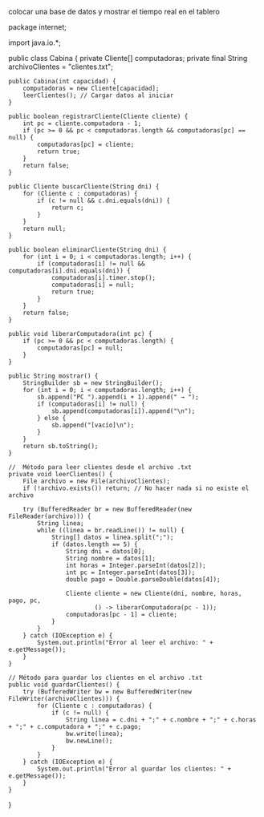 colocar una base de datos y mostrar el tiempo real en el tablero

package internet;

import java.io.*;

public class Cabina {
    private Cliente[] computadoras;
    private final String archivoClientes = "clientes.txt";

    public Cabina(int capacidad) {
        computadoras = new Cliente[capacidad];
        leerClientes(); // Cargar datos al iniciar
    }

    public boolean registrarCliente(Cliente cliente) {
        int pc = cliente.computadora - 1;
        if (pc >= 0 && pc < computadoras.length && computadoras[pc] == null) {
            computadoras[pc] = cliente;
            return true;
        }
        return false;
    }

    public Cliente buscarCliente(String dni) {
        for (Cliente c : computadoras) {
            if (c != null && c.dni.equals(dni)) {
                return c;
            }
        }
        return null;
    }

    public boolean eliminarCliente(String dni) {
        for (int i = 0; i < computadoras.length; i++) {
            if (computadoras[i] != null && computadoras[i].dni.equals(dni)) {
                computadoras[i].timer.stop();
                computadoras[i] = null;
                return true;
            }
        }
        return false;
    }

    public void liberarComputadora(int pc) {
        if (pc >= 0 && pc < computadoras.length) {
            computadoras[pc] = null;
        }
    }

    public String mostrar() {
        StringBuilder sb = new StringBuilder();
        for (int i = 0; i < computadoras.length; i++) {
            sb.append("PC ").append(i + 1).append(" → ");
            if (computadoras[i] != null) {
                sb.append(computadoras[i]).append("\n");
            } else {
                sb.append("[vacío]\n");
            }
        }
        return sb.toString();
    }

    //  Método para leer clientes desde el archivo .txt
    private void leerClientes() {
        File archivo = new File(archivoClientes);
        if (!archivo.exists()) return; // No hacer nada si no existe el archivo

        try (BufferedReader br = new BufferedReader(new FileReader(archivo))) {
            String linea;
            while ((linea = br.readLine()) != null) {
                String[] datos = linea.split(";");
                if (datos.length == 5) {
                    String dni = datos[0];
                    String nombre = datos[1];
                    int horas = Integer.parseInt(datos[2]);
                    int pc = Integer.parseInt(datos[3]);
                    double pago = Double.parseDouble(datos[4]);

                    Cliente cliente = new Cliente(dni, nombre, horas, pago, pc,
                            () -> liberarComputadora(pc - 1));
                    computadoras[pc - 1] = cliente;
                }
            }
        } catch (IOException e) {
            System.out.println("Error al leer el archivo: " + e.getMessage());
        }
    }

    // Método para guardar los clientes en el archivo .txt
    public void guardarClientes() {
        try (BufferedWriter bw = new BufferedWriter(new FileWriter(archivoClientes))) {
            for (Cliente c : computadoras) {
                if (c != null) {
                    String linea = c.dni + ";" + c.nombre + ";" + c.horas + ";" + c.computadora + ";" + c.pago;
                    bw.write(linea);
                    bw.newLine();
                }
            }
        } catch (IOException e) {
            System.out.println("Error al guardar los clientes: " + e.getMessage());
        }
    }
}
